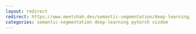 ```yaml
---
layout: redirect 
redirect: https://www.meetshah.dev/semantic-segmentation/deep-learning/pytorch/visdom/2017/06/01/semantic-segmentation-over-the-years.html
categories: semantic-segmentation deep-learning pytorch visdom
---
```

